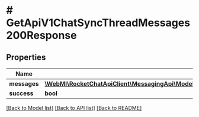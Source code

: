 # # GetApiV1ChatSyncThreadMessages200Response

## Properties

Name | Type | Description | Notes
------------ | ------------- | ------------- | -------------
**messages** | [**\WebMI\RocketChatApiClient\MessagingApi\Model\GetApiV1ChatSyncThreadMessages200ResponseMessages**](GetApiV1ChatSyncThreadMessages200ResponseMessages.md) |  | [optional]
**success** | **bool** |  | [optional]

[[Back to Model list]](../../README.md#models) [[Back to API list]](../../README.md#endpoints) [[Back to README]](../../README.md)
